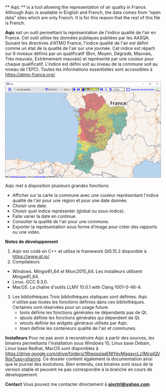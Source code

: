 ** Aqic ** is a tool allowing the representation of air quality in France.
Although Aqic is available in English and French, the data comes from “open data” sites which are only French.
It is for this reason that the rest of this file is French. 

**Aqic** est un outil permettant la représentation de l'indice qualité de l'air en France.
Cet outil utilise les données publiques publiées par les AASQA.
Suivant les directives d'ATMO France, l'indice qualité de l'air est défini comme un état de la qualité de l'air sur une journée.
Cet indice est réparti sur 6 niveaux définis par un qualificatif (Bon, Moyen, Dégradé, Mauvais, Très mauvais, Extrêmement mauvais)
et représenté par une couleur pour chaque qualificatif. L'indice est défini soit au niveau de la commune soit au niveau de l'EPCI.
Toutes les informations essentielles sont accessibles à https://atmo-france.org/.

![](readme-images/aqic.png)

Aqic met à disposition plusieurs grandes fonctions:
- Afficher sur la carte la commune avec une couleur représentant l'indice qualité de l'air pour une région et pour une date donnée.
- Choisir une date.
- Choisir quel indice représenter (global ou sous-indice).
- Faite varier la date en continue.
- Consulter la qualité de l'air pour une commune.
- Exporter la représentation sous forme d'image pour créer des rapports ou une vidéo.

**Notes de développement**
1. Aqic est codé en C++ et utilise le framework Qt5.15.2 disponible à https://www.qt.io/.
2. Compilateurs
  - Windows. Mingw81_64 et Msvc2015_64. Les installeurs utilisent Mingw81_64.
  - Linux. GCC 9.3.0.
  - MacOS. La chaîne d'outils LLMV 10.0.1 with Clang 1001-0-46-4.
3. Les bibliothèques
   Trois bibliothèques statiques sont définies. Aqic n'utilise pas toutes les fonctions définies dans ces bibliothèques. Certaines sont réservées
   pour un usage future.
   - tools définie les fonctions générales ne dépendants pas de Qt.
   - qtools définie les fonctions générales qui dépendent de Qt.
   - wtools definie les widgets généraux utilisés par Aqic.
   - town definie les conteneurs qualité de l'air et communes.
   
**Installeurs**
Pour ne pas avoir à reconstruire Aqic à partir des sources, les binaires permettants l'installation sous Windows 10, 
Linux base Debain, Linux base Redhat, MacOS sont disponibles à https://drive.google.com/drive/folders/1RIwopzqaENIYevMgqaycLz1McplQV9ox?usp=sharing.
Ce dossier contient également la documentation ainsi que le journal des évolutions.
Bien entendu, ces binaires sont issus de la version stable et peuvent ne pas correspondre à la branche en cours de développement.

**Contact**
Vous pouvez me contacter directement à **aivctrl@yahoo.com**
  



 

